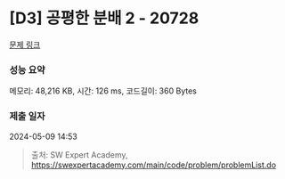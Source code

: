 # [D3] 공평한 분배 2 - 20728 

[문제 링크](https://swexpertacademy.com/main/code/problem/problemDetail.do?contestProbId=AY6cg0MKeVkDFAXt) 

### 성능 요약

메모리: 48,216 KB, 시간: 126 ms, 코드길이: 360 Bytes

### 제출 일자

2024-05-09 14:53



> 출처: SW Expert Academy, https://swexpertacademy.com/main/code/problem/problemList.do